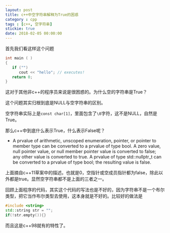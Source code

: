 ```yaml
---
layout: post
title: c++中空字符串解释为True的困惑
category : cpp
tags : [c++, 空字符串]
stickie: true
date: 2018-02-05 00:00:00
---
```


首先我们看这样这个问题

```c++
int main ( )
{
   if ("")
      cout << "hello"; // executes!
   return 0;
}
```

这对于其他非c++的程序员来说是很困惑的。为什么空的字符串是True？

这个问题其实归根到底是NULL与空字符串的区别。

空字符串实际上是`const char[1]`，里面包含了`\0`字符，这不是NULL，自然是True。

那么c++中到底什么表示True，什么表示False呢？

- A prvalue of arithmetic, unscoped enumeration, pointer, or pointer to member type can be converted to a prvalue of type bool. A zero value, null pointer value, or null member pointer value is converted to false; any other value is converted to true. A prvalue of type std::nullptr_t can be converted to a prvalue of type bool; the resulting value is false.

上面摘自c++11草案中的描述。也就是0，空指针或空成员指针都为false，除此以外都是true。显然空字符串都不是上面的三者之一。

回顾上面程序的代码，其实这个代码的写法也是不好的，因为字符串不是一个布尔类型，把它当作布尔类型去使用，这本身就是不好的。比较好的做法是

```c++
#include <string>
std::string str = "";
if(!str.empty()){}
```

而且这是c++98就有的特性了。
